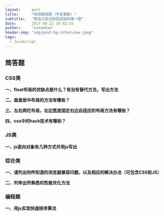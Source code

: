 ```yaml
---
layout: 	post
title: 		"秋招鄙视题（不定更新）"
subtitle:   "愿自己走过秋招还能热勇一腔"
date: 		2017-09-22 16:42:33
author: 	"xutaotao"
header-img: "img/post-bg-interview.jpeg"
tags:
  - JavaScript
---
```



## 简答题

### CSS类

**一、float布局的优缺点是什么？有没有替代方法，写出方法**

**二、垂直居中布局的方法有哪些？**

**三、左右两栏布局，左边宽度固定右边自适应的布局方法有哪些？**

**四、css中的hack技术有哪些？**

### JS类

**一、js面向对象有几种方式并用js写出**


### 综合类

**一、请列出你所知道的浏览器兼容问题，以及相应的解决办法（可包含CSS和JS）**

**二、列举出所熟悉的性能优化方法**

### 编程题
**一、用js实现快速排序算法**
